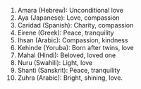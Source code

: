 1. Amara (Hebrew): Unconditional love
2. Aya (Japanese): Love, compassion
3. Caridad (Spanish): Charity, compassion
4. Eirene (Greek): Peace, tranquility
5. Ihsan (Arabic): Compassion, kindness
6. Kehinde (Yoruba): Born after twins, love
7. Mahal (Hindi): Beloved, loved one
8. Nuru (Swahili): Light, love
9. Shanti (Sanskrit): Peace, tranquility
10. Zuhra (Arabic): Bright, shining, love.